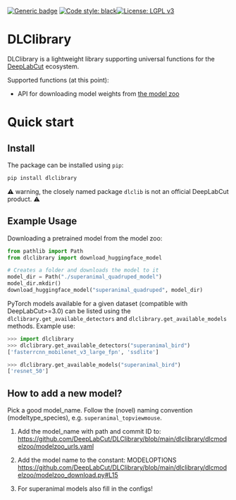 [![Generic badge](https://img.shields.io/badge/Contributions-Welcome-brightgreen.svg)](README.md)
<a href="https://github.com/psf/black"><img alt="Code style: black" src="https://img.shields.io/badge/code%20style-black-000000.svg"></a>[![License: LGPL v3](https://img.shields.io/badge/License-LGPL%20v3-blue.svg)](https://www.gnu.org/licenses/lgpl-3.0)

# DLClibrary

DLClibrary is a lightweight library supporting universal functions for the [DeepLabCut](https://github.com/DeepLabCut/DeepLabCut) ecosystem.

Supported functions (at this point):

- API for downloading model weights from [the model zoo](http://www.mackenziemathislab.org/dlc-modelzoo)

# Quick start

## Install

The package can be installed using `pip`:

```bash
pip install dlclibrary
```

:warning: warning, the closely named package `dlclib` is not an official DeepLabCut product. :warning:

## Example Usage

Downloading a pretrained model from the model zoo:

```python
from pathlib import Path
from dlclibrary import download_huggingface_model

# Creates a folder and downloads the model to it
model_dir = Path("./superanimal_quadruped_model")
model_dir.mkdir()
download_huggingface_model("superanimal_quadruped", model_dir)
```

PyTorch models available for a given dataset (compatible with DeepLabCut>=3.0) can be 
listed using the `dlclibrary.get_available_detectors` and
`dlclibrary.get_available_models` methods. Example use:

```python
>>> import dlclibrary
>>> dlclibrary.get_available_detectors("superanimal_bird")
['fasterrcnn_mobilenet_v3_large_fpn', 'ssdlite']

>>> dlclibrary.get_available_models("superanimal_bird")
['resnet_50']
```


## How to add a new model?

Pick a good model_name. Follow the (novel) naming convention (modeltype_species), e.g. ```superanimal_topviewmouse```.  

1. Add the model_name with path and commit ID to: https://github.com/DeepLabCut/DLClibrary/blob/main/dlclibrary/dlcmodelzoo/modelzoo_urls.yaml

2. Add the model name to the constant: MODELOPTIONS
https://github.com/DeepLabCut/DLClibrary/blob/main/dlclibrary/dlcmodelzoo/modelzoo_download.py#L15

3. For superanimal models also fill in the configs!
